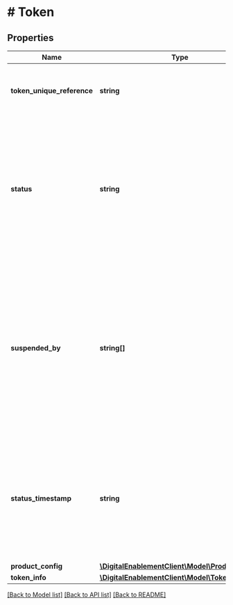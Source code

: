 # # Token

## Properties

Name | Type | Description | Notes
------------ | ------------- | ------------- | -------------
**token_unique_reference** | **string** | The unique reference allocated to the Token which is always present even if an error occurs. &lt;br&gt;      __Max Length:64__ | [optional] 
**status** | **string** | The current status of Token. Must be either:    * &#39;INACTIVE&#39; (Token has not yet been activated)  * &#39;ACTIVE&#39; (Token is active and ready to transact)  * &#39;SUSPENDED&#39; (Token is suspended and unable to transact)  * &#39;DEACTIVATED&#39; (Token has been permanently deactivated).&lt;br&gt;      __Max Length:32__ | [optional] 
**suspended_by** | **string[]** | (CONDITIONAL only supplied if status is SUSPENDED) Who or what caused the Token to be suspended One or more values of:     * ISSUER - Suspended by the Issuer.    * TOKEN_REQUESTOR - Suspended by the Token Requestor     * MOBILE_PIN_LOCKED - Suspended due to the Mobile PIN being locked    * CARDHOLDER - Suspended by the Cardholder &lt;br&gt;          __Max Length__: N/A | [optional] 
**status_timestamp** | **string** | The date and time the token status was last updated. Expressed in ISO 8601 extended format as one of the following:     * YYYY-MM-DDThh:mm:ss[.sss]Z    * YYYY-MM-DDThh:mm:ss[.sss]±hh:mm    * Where [.sss] is optional and can be 1 to 3 digits. &lt;br&gt;  __Max Length:29__ | [optional] 
**product_config** | [**\DigitalEnablementClient\Model\ProductConfig**](ProductConfig.md) |  | [optional] 
**token_info** | [**\DigitalEnablementClient\Model\TokenInfo**](TokenInfo.md) |  | [optional] 

[[Back to Model list]](../../README.md#documentation-for-models) [[Back to API list]](../../README.md#documentation-for-api-endpoints) [[Back to README]](../../README.md)


